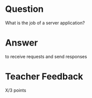 # Question

What is the job of a server application?

# Answer
to receive requests and send responses
# Teacher Feedback

X/3 points